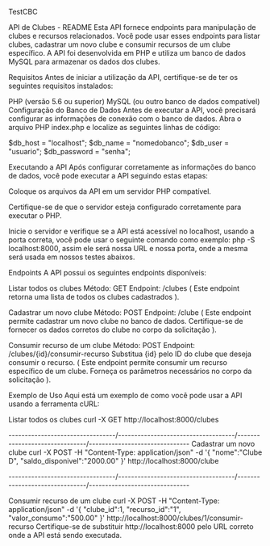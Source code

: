 TestCBC

API de Clubes - README Esta API fornece endpoints para manipulação de clubes e recursos relacionados. Você pode usar esses endpoints para listar clubes, cadastrar um novo clube e consumir recursos de um clube específico. A API foi desenvolvida em PHP e utiliza um banco de dados MySQL para armazenar os dados dos clubes.

Requisitos Antes de iniciar a utilização da API, certifique-se de ter os seguintes requisitos instalados:

PHP (versão 5.6 ou superior) MySQL (ou outro banco de dados compatível) Configuração do Banco de Dados Antes de executar a API, você precisará configurar as informações de conexão com o banco de dados. Abra o arquivo PHP index.php e localize as seguintes linhas de código:

$db_host = "localhost"; 
$db_name = "nomedobanco"; 
$db_user = "usuario"; 
$db_password = "senha";

Executando a API Após configurar corretamente as informações do banco de dados, você pode executar a API seguindo estas etapas:

Coloque os arquivos da API em um servidor PHP compatível.

Certifique-se de que o servidor esteja configurado corretamente para executar o PHP.

Inicie o servidor e verifique se a API está acessível no localhost, usando a porta correta, você pode usar o seguinte comando como exemplo: php -S localhost:8000, assim ele será nossa URL e nossa porta, onde a mesma será usada em nossos testes abaixos.

Endpoints A API possui os seguintes endpoints disponíveis:

Listar todos os clubes Método: GET Endpoint: /clubes ( Este endpoint retorna uma lista de todos os clubes cadastrados ).

Cadastrar um novo clube Método: POST Endpoint: /clube ( Este endpoint permite cadastrar um novo clube no banco de dados. Certifique-se de fornecer os dados corretos do clube no corpo da solicitação ).

Consumir recurso de um clube Método: POST Endpoint: /clubes/{id}/consumir-recurso Substitua {id} pelo ID do clube que deseja consumir o recurso. ( Este endpoint permite consumir um recurso específico de um clube. Forneça os parâmetros necessários no corpo da solicitação ).

Exemplo de Uso Aqui está um exemplo de como você pode usar a API usando a ferramenta cURL:

Listar todos os clubes curl -X GET 
http://localhost:8000/clubes

---------------------------------/------------------------------------/-------------------------------/-------------------------------
Cadastrar um novo clube curl -X POST -H "Content-Type: application/json" -d 
'{
  "nome":"Clube D",
  "saldo_disponivel":"2000.00"
}' 
http://localhost:8000/clube

---------------------------------/------------------------------------/-------------------------------/-------------------------------

Consumir recurso de um clube curl -X POST -H "Content-Type: application/json" -d 
'{
  "clube_id":1, 
  "recurso_id":"1", 
  "valor_consumo":"500.00"
}'
http://localhost:8000/clubes/1/consumir-recurso Certifique-se de substituir http://localhost:8000 pelo URL correto onde a API está sendo executada.
